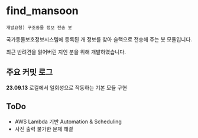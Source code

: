 # find_mansoon
`개발요청) 구조동물 정보 전송 봇`

국가동물보호정보시스템에 등록된 개 정보를 찾아 슬랙으로 전송해 주는 봇 모듈입니다.

최근 반려견을 잃어버린 지인 분을 위해 개발하였습니다.

## 주요 커밋 로그
**23.09.13** 로컬에서 일회성으로 작동하는 기본 모듈 구현

## ToDo
* AWS Lambda 기반 Automation & Scheduling
* 사진 출력 불가한 문제 해결
